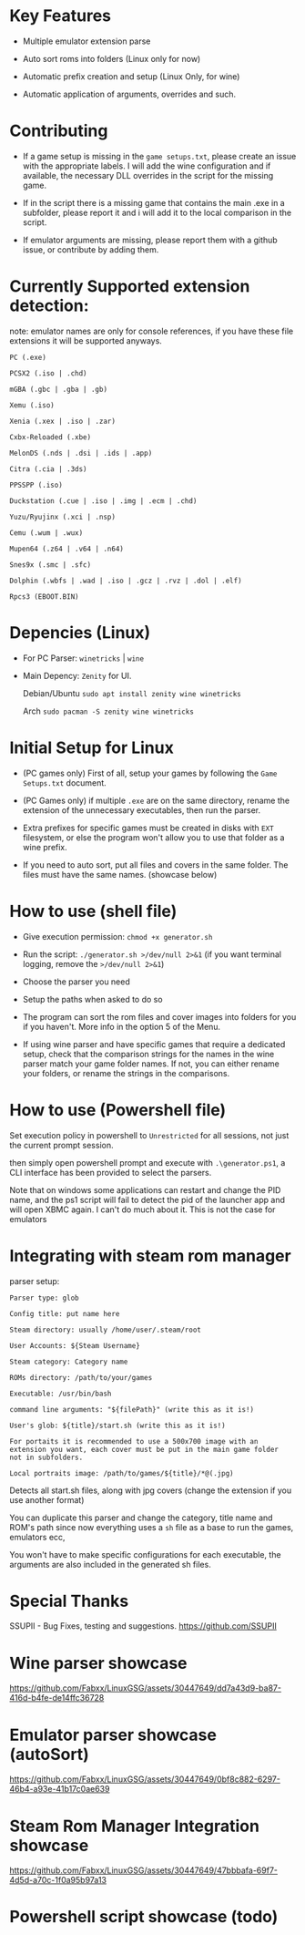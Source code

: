 # Key Features

- Multiple emulator extension parse

- Auto sort roms into folders (Linux only for now)

- Automatic prefix creation and setup (Linux Only, for wine)

- Automatic application of arguments, overrides and such.

# Contributing

- If a game setup is missing in the `game setups.txt`, please create an issue with the appropriate labels.
  I will add the wine configuration and if available, the necessary DLL overrides in the script for the missing game.

- If in the script there is a missing game that contains the main .exe in a subfolder, please report it and i will add it to the
  local comparison in the script.
  
- If emulator arguments are missing, please report them with a github issue, or contribute by adding them.


# Currently Supported extension detection:

note: emulator names are only for console references, if you have these file extensions it will be supported anyways.

```
PC (.exe)

PCSX2 (.iso | .chd)

mGBA (.gbc | .gba | .gb)

Xemu (.iso)

Xenia (.xex | .iso | .zar)

Cxbx-Reloaded (.xbe)

MelonDS (.nds | .dsi | .ids | .app)

Citra (.cia | .3ds)

PPSSPP (.iso)

Duckstation (.cue | .iso | .img | .ecm | .chd)  

Yuzu/Ryujinx (.xci | .nsp)

Cemu (.wum | .wux)

Mupen64 (.z64 | .v64 | .n64)

Snes9x (.smc | .sfc)

Dolphin (.wbfs | .wad | .iso | .gcz | .rvz | .dol | .elf)

Rpcs3 (EBOOT.BIN)
```
# Depencies (Linux)

- For PC Parser: `winetricks` | `wine` 

- Main Depency: `Zenity` for UI.

  Debian/Ubuntu  `sudo apt install zenity wine winetricks`

  Arch 	   	 `sudo pacman -S zenity wine winetricks`

# Initial Setup for Linux

- (PC games only) First of all, setup your games by following the `Game Setups.txt` document.

- (PC Games only) if multiple `.exe` are on the same directory, rename the extension of the unnecessary executables, then run the parser.

- Extra prefixes for specific games must be created in disks with `EXT` filesystem, or else the program won't allow you to use that folder as a wine prefix.

- If you need to auto sort, put all files and covers in the same folder. The files must have the same names. (showcase below)

# How to use (shell file)

- Give execution permission: `chmod +x generator.sh`

- Run the script: `./generator.sh >/dev/null 2>&1` (if you want terminal logging, remove the `>/dev/null 2>&1`)

- Choose the parser you need

- Setup the paths when asked to do so

- The program can sort the rom files and cover images into folders for you if you haven't. More info in the option 5 of the Menu.

- If using wine parser and have specific games that require a dedicated setup, check that the comparison strings for the names in the wine parser
  match your game folder names. If not, you can either rename your folders, or rename the strings in the comparisons.

# How to use (Powershell file)

Set execution policy in powershell to `Unrestricted` for all sessions, not just the current prompt session.

then simply open powershell prompt and execute with `.\generator.ps1`, a CLI interface has been provided to 
select the parsers.

Note that on windows some applications can restart and change the PID name, and the ps1 script will fail to detect the pid of the launcher app
and will open XBMC again. I can't do much about it. This is not the case for emulators

# Integrating with steam rom manager

parser setup:

```
Parser type: glob

Config title: put name here

Steam directory: usually /home/user/.steam/root

User Accounts: ${Steam Username}

Steam category: Category name

ROMs directory: /path/to/your/games

Executable: /usr/bin/bash

command line arguments: "${filePath}" (write this as it is!)

User's glob: ${title}/start.sh (write this as it is!)

For portaits it is recommended to use a 500x700 image with an extension you want, each cover must be put in the main game folder
not in subfolders.

Local portraits image: /path/to/games/${title}/*@(.jpg)
```

Detects all start.sh files, along with jpg covers (change the extension if you use another format)

You can duplicate this parser and change the category, title name and ROM's path since now everything uses a `sh` file as a base to run the games, emulators ecc,

You won't have to make specific configurations for each executable, the arguments are also included in the generated sh files.


# Special Thanks

SSUPII - Bug Fixes, testing and suggestions. https://github.com/SSUPII

# Wine parser showcase

https://github.com/Fabxx/LinuxGSG/assets/30447649/dd7a43d9-ba87-416d-b4fe-de14ffc36728

# Emulator parser showcase (autoSort)

https://github.com/Fabxx/LinuxGSG/assets/30447649/0bf8c882-6297-46b4-a93e-41b17c0ae639


# Steam Rom Manager Integration showcase

https://github.com/Fabxx/LinuxGSG/assets/30447649/47bbbafa-69f7-4d5d-a70c-1f0a95b97a13


# Powershell script showcase (todo)

